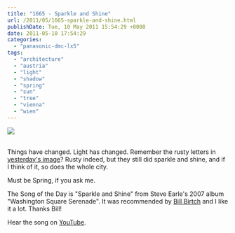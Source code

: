 ```yaml
---
title: "1665 - Sparkle and Shine"
url: /2011/05/1665-sparkle-and-shine.html
publishDate: Tue, 10 May 2011 15:54:29 +0000
date: 2011-05-10 17:54:29
categories: 
  - "panasonic-dmc-lx5"
tags: 
  - "architecture"
  - "austria"
  - "light"
  - "shadow"
  - "spring"
  - "sun"
  - "tree"
  - "vienna"
  - "wien"
---
```

<div class="container">
<div class="center"><a target="_blank" href="https://d25zfm9zpd7gm5.cloudfront.net/1200x1200/2011/20110510_075402_ps.jpg"><img src="https://d25zfm9zpd7gm5.cloudfront.net/0600x0600/2011/20110510_075402_ps.jpg" /></a></div>
</div>
<br />

Things have changed. Light has changed. Remember the rusty letters in <a target="_blank" href="/2011/05/1664-the-window.html">yesterday's image</a>? Rusty indeed, but they still did sparkle and shine, and if I think of it, so does the whole city.

 Must be Spring, if you ask me.

The Song of the Day is "Sparkle and Shine" from Steve Earle's 2007 album "Washington Square Serenade". It was recommended by <a target="_blank" href="http://blabirch.blogspot.com/">Bill Birtch</a> and I like it a lot. Thanks Bill!

Hear the song on <a href="http://www.youtube.com/watch?v=oaR7JZIinNk">YouTube</a>.
